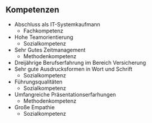 ## Kompetenzen
- Abschluss als IT-Systemkaufmann 
    - Fachkompetenz  
- Hohe Teamorientierung 
    - Sozialkompetenz  
- Sehr Gutes Zeitmanagement 
    - Methodenkompetenz
- Dreijährige Berufserfahrung im Bereich Versicherung
- Sehr gute Ausdrucksformen in Wort und Schrift 
    - Sozialkompetenz  
- Führungsqualitäten 
    - Sozialkompetenz
- Umfangreiche Präsentationserfarhungen 
    - Methodenkompetenz
- Große Empathie 
    - Sozialkompetenz